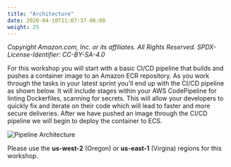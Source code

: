 ```yaml
---
title: "Architecture"
date: 2020-04-10T11:07:37-06:00
weight: 25
---
```


_Copyright Amazon.com, Inc. or its affiliates. All Rights Reserved. SPDX-License-Identifier: CC-BY-SA-4.0_

For this workshop you will start with a basic CI/CD pipeline that builds and pushes a container image to an Amazon ECR repository.  As you work through the tasks in your latest sprint you'll end up with the CI/CD pipeline as shown below.  It will include stages within your AWS CodePipeline for linting Dockerfiles, scanning for secrets.  This will allow your developers to quickly fix and iterate on their code which will lead to faster and more secure deliveries. After we have pushed an image through the CI/CD pipeline we will begin to deploy the container to ECS. 

![Pipeline Architecture](/images/fargate-dev-lab.png)

Please use the **us-west-2** (Oregon) or **us-east-1** (Virgina) regions for this workshop.
